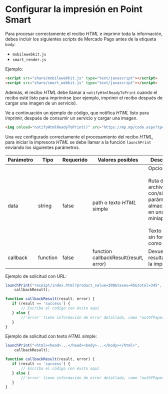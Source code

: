 # Configurar la impresión en Point Smart

Para procesar correctamente el recibo _HTML_ e imprimir toda la información, debes incluir los siguientes scripts de Mercado Pago antes de la etiqueta `body`:

* `mobilewebkit.js`
* `smart_render.js `

Ejemplo:

```html
<script src="share/mobilewebkit.js" type="text/javascript"></script>
<script src="share/smart_webkit.js" type="text/javascript"></script>
```

Además, el recibo _HTML_ debe llamar a `notifyHtmlReadyToPrint` cuando el recibo esté listo para imprimirse (por ejemplo, imprimir el recibo después de cargar una imagen de un servicio).

Ve a continuación un ejemplo de código, que notifica _HTML_ listo para imprimir, después de consumir un servicio y cargar una imagen.

```html
<img onload="notifyHtmlReadyToPrint()" src="https://mp.mp/code.aspx?tpcodigo=qrcode&vcodigo=abcd">
```

Una vez configurado correctamente el procesamiento del recibo _HTML_, para iniciar la impresora _HTML_ se debe llamar a la función `launchPrint` enviando los siguientes parámetros.

| Parámetro | Tipo | Requerido | Valores posibles | Descripción |
| --- | --- | --- | --- | --- |
| data | string | false | path o texto _HTML_ simple | Opcional: <br><br> Ruta del archivo _HTML_ con/sin parámetros, almacenado en una miniaplicación <br><br> Texto _HTML_ sin formato como string. |
| callback | function | false | function callbackResult(result, error) | Devuelve el resultado de la impresión. |

Ejemplo de solicitud con URL:

```javascript
launchPrint("receipt/index.html?product_value=300&taxes=45&total=345",      
    callbackResult);

function callbackResult(result, error) {
   if (result == 'success') {
       // Escriba el código con éxito aquí
   } else {
       //'error' tiene información de error detallada, como "outOfPaper"
   }
}
```

Ejemplo de solicitud con texto _HTML_ simple:

```javascript
launchPrint("<html><head>...</head><body>...</body></html>",      
    callbackResult);

function callbackResult(result, error) {
   if (result == 'success') {
       // Escriba el código con éxito aquí
   } else {
       //'error' tiene información de error detallada, como "outOfPaper"
   }
}
```